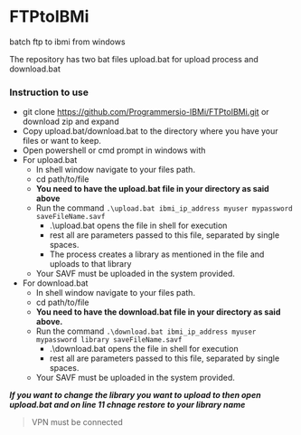 # FTPtoIBMi
batch ftp to ibmi from windows 

The repository has two bat files upload.bat for upload process and download.bat

### Instruction to use 

* git clone https://github.com/Programmersio-IBMi/FTPtoIBMi.git or download zip and expand
* Copy upload.bat/download.bat to the directory where you have your files or want to keep. 
* Open powershell or cmd prompt in windows with 
* For upload.bat 
   - In shell window navigate to your files path. 
   - cd path/to/file 
   - **You need to have the upload.bat file in your directory as said above**
   - Run the command ` .\upload.bat ibmi_ip_address myuser mypassword saveFileName.savf `
     - .\upload.bat opens the file in shell for execution 
     - rest all are parameters passed to this file, separated by single spaces. 
     - The process creates a library as mentioned in the file and uploads to that library
   - Your SAVF must be uploaded in the system provided. 
* For download.bat 
   - In shell window navigate to your files path. 
   - cd path/to/file 
   - **You need to have the download.bat file in your directory as said above.** 
   - Run the command ` .\download.bat ibmi_ip_address myuser mypassword library saveFileName.savf `
     - .\download.bat opens the file in shell for execution 
     - rest all are parameters passed to this file, separated by single spaces. 
   - Your SAVF must be uploaded in the system provided. 

***If you want to change the library you want to upload to then open upload.bat and on line 11 chnage restore to your library name***

> VPN must be connected 

